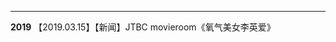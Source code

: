 
------------------------------------------------------------------------------------------------------------------------------------------
**2019**
【2019.03.15】【新闻】JTBC movieroom《氧气美女李英爱》
